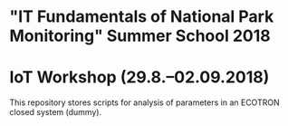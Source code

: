 # "IT Fundamentals of National Park Monitoring" Summer School 2018
# IoT Workshop (29.8.–02.09.2018)

This repository stores scripts for analysis of parameters in an ECOTRON closed system (dummy).
